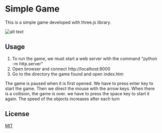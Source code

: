 # Simple Game

This is a simple game developed with three.js library.


![alt text](https://github.com/aydinbskr/ThreejsGame/1.png?raw=true)

## Usage

1. To run the game, we must start a web server with the command "python -m
http.server" 
2. Open browser and connect http://localhost:8000
3. Go to the directory the game found and open index.htm

The game is paused when it is first opened. We have to press enter key to start the game.
Then we direct the mouse with the arrow keys. When there is a collision, the game is over.
we have to press the space key to start it again. The speed of the objects increases after
each turn

## License
[MIT](https://choosealicense.com/licenses/mit/)